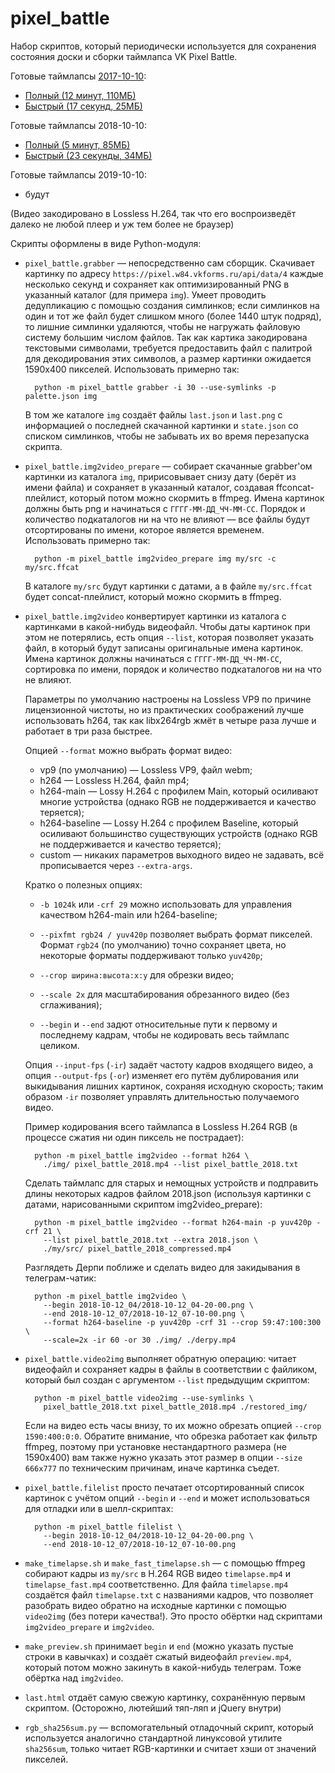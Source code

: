 # pixel_battle

Набор скриптов, который периодически используется для сохранения состояния
доски и сборки таймлапса VK Pixel Battle.

Готовые таймлапсы [2017-10-10](http://telegra.ph/Polnaya-istoriya-pervoj-pikselnoj-vojny-VKontakte-10-13):

*  [Полный (12 минут, 110МБ)](https://andreymal.org/files/pixel_battle/timelapse.mp4)
*  [Быстрый (17 секунд, 25МБ)](https://andreymal.org/files/pixel_battle/timelapse_fast.mp4)

Готовые таймлапсы 2018-10-10:

*  [Полный (5 минут, 85МБ)](https://andreymal.org/files/pixel_battle/timelapse_2018-10-10.mp4)
*  [Быстрый (23 секунды, 34МБ)](https://andreymal.org/files/pixel_battle/timelapse_2018-10-10_fast.mp4)

Готовые таймлапсы 2019-10-10:

* будут

(Видео закодировано в Lossless H.264, так что его воспроизведёт далеко не любой
плеер и уж тем более не браузер)

Скрипты оформлены в виде Python-модуля:

* `pixel_battle.grabber` — непосредственно сам сборщик. Скачивает картинку
  по адресу `https://pixel.w84.vkforms.ru/api/data/4` каждые несколько секунд
  и сохраняет как оптимизированный PNG в указанный каталог (для примера `img`).
  Умеет проводить дедупликацию с помощью создания симлинков; если симлинков
  на один и тот же файл будет слишком много (более 1440 штук подряд),
  то лишние симлинки удаляются, чтобы не нагружать файловую систему большим
  числом файлов. Так как картика закодирована текстовыми символами, требуется
  предоставить файл с палитрой для декодирования этих символов, а размер
  картинки ожидается 1590x400 пикселей. Использовать примерно так:

        python -m pixel_battle grabber -i 30 --use-symlinks -p palette.json img

  В том же каталоге `img` создаёт файлы `last.json` и `last.png` с информацией
  о последней скачанной картинки и `state.json` со списком симлинков, чтобы
  не забывать их во время перезапуска скрипта.

* `pixel_battle.img2video_prepare` — собирает скачанные grabber'ом картинки из
  каталога `img`, пририсовывает снизу дату (берёт из имени файла) и сохраняет
  в указанный каталог, создавая ffconcat-плейлист, который потом можно скормить
  в ffmpeg. Имена картинок должны быть png и начинаться с `ГГГГ-ММ-ДД_ЧЧ-ММ-СС`.
  Порядок и количество подкаталогов ни на что не влияют — все файлы будут
  отсортированы по имени, которое является временем. Использовать примерно так:

        python -m pixel_battle img2video_prepare img my/src -c my/src.ffcat

  В каталоге `my/src` будут картинки с датами, а в файле `my/src.ffcat` будет
  concat-плейлист, который можно скормить в ffmpeg.

* `pixel_battle.img2video` конвертирует картинки из каталога с картинками
  в какой-нибудь видеофайл. Чтобы даты картинок при этом не потерялись,
  есть опция `--list`, которая позволяет указать файл, в который будут записаны
  оригинальные имена картинок.
  Имена картинок должны начинаться с `ГГГГ-ММ-ДД_ЧЧ-ММ-СС`, сортировка по имени,
  порядок и количество подкаталогов ни на что не влияют.

  Параметры по умолчанию настроены на Lossless VP9 по причине лицензионной
  чистоты, но из практических соображений лучше использовать h264, так как
  libx264rgb жмёт в четыре раза лучше и работает в три раза быстрее.

  Опцией `--format` можно выбрать формат видео:

  * vp9 (по умолчанию) — Lossless VP9, файл webm;
  * h264 — Lossless H.264, файл mp4;
  * h264-main — Lossy H.264 с профилем Main, который осиливают многие устройства
    (однако RGB не поддерживается и качество теряется);
  * h264-baseline — Lossy H.264 с профилем Baseline, который осиливают
    большинство существующих устройств (однако RGB не поддерживается и качество
    теряется);
  * custom — никаких параметров выходного видео не задавать, всё прописывается
    через `--extra-args`.

  Кратко о полезных опциях:

  * `-b 1024k` или `-crf 29` можно использовать для управления качеством
    h264-main или h264-baseline;

  * `--pixfmt rgb24 / yuv420p` позволяет выбрать формат пикселей. Формат `rgb24`
    (по умолчанию) точно сохраняет цвета, но некоторые форматы поддерживают
    только `yuv420p`;

  * `--crop ширина:высота:x:y` для обрезки видео;

  * `--scale 2x` для масштабирования обрезанного видео (без сглаживания);

  * `--begin` и `--end` задют относительные пути к первому и последнему кадрам,
    чтобы не кодировать весь таймлапс целиком.

  Опция `--input-fps` (`-ir`) задаёт частоту кадров входящего видео, а опция
  `--output-fps` (`-or`) изменяет его путём дублирования или выкидывания лишних
  картинок, сохраняя исходную скорость; таким образом `-ir` позволяет управлять
  длительностью получаемого видео.

  Пример кодирования всего таймлапса в Lossless H.264 RGB (в процессе сжатия
  ни один пиксель не пострадает):

        python -m pixel_battle img2video --format h264 \
          ./img/ pixel_battle_2018.mp4 --list pixel_battle_2018.txt

  Сделать таймлапс для старых и немощных устройств и подправить длины
  некоторых кадров файлом 2018.json (используя картинки с датами, нарисованными
  скриптом img2video_prepare):

        python -m pixel_battle img2video --format h264-main -p yuv420p -crf 21 \
          --list pixel_battle_2018.txt --extra 2018.json \
          ./my/src/ pixel_battle_2018_compressed.mp4

  Разглядеть Дерпи поближе и сделать видео для закидывания в телеграм-чатик:

        python -m pixel_battle img2video \
          --begin 2018-10-12_04/2018-10-12_04-20-00.png \
          --end 2018-10-12_07/2018-10-12_07-10-00.png \
          --format h264-baseline -p yuv420p -crf 31 --crop 59:47:100:300 \
          --scale=2x -ir 60 -or 30 ./img/ ./derpy.mp4

* `pixel_battle.video2img` выполняет обратную операцию: читает видеофайл
  и сохраняет кадры в файлы в соответствии с файликом, который был создан
  с аргументом `--list` предыдущим скриптом:

        python -m pixel_battle video2img --use-symlinks \
          pixel_battle_2018.txt pixel_battle_2018.mp4 ./restored_img/

  Если на видео есть часы внизу, то их можно обрезать опцией
  `--crop 1590:400:0:0`. Обратите внимание, что обрезка работает как фильтр
  ffmpeg, поэтому при установке нестандартного размера (не 1590x400) вам также
  нужно указать этот размер в опции `--size 666x777` по техническим причинам,
  иначе картинка съедет.

* `pixel_battle.filelist` просто печатает отсортированный список картинок
  с учётом опций `--begin` и `--end` и может использоваться для отладки или
  в шелл-скриптах:

        python -m pixel_battle filelist \
          --begin 2018-10-12_04/2018-10-12_04-20-00.png \
          --end 2018-10-12_07/2018-10-12_07-10-00.png

* `make_timelapse.sh` и `make_fast_timelapse.sh` — с помощью ffmpeg собирают
  кадры из `my/src` в H.264 RGB видео `timelapse.mp4` и
  `timelapse_fast.mp4` соответственно. Для файла `timelapse.mp4` создаётся
  файл `timelapse.txt` с названиями кадров, что позволяет разобрать видео
  обратно на исходные картинки с помощью `video2img` (без потери качества!).
  Это просто обёртки над скриптами `img2video_prepare` и `img2video`.

* `make_preview.sh` принимает `begin` и `end` (можно указать пустые строки
  в кавычках) и создаёт сжатый видеофайл `preview.mp4`, который потом можно
  закинуть в какой-нибудь телеграм. Тоже обёртка над `img2video`.

* `last.html` отдаёт самую свежую картинку, сохранённую первым скриптом.
  (Осторожно, лютейший тяп-ляп и jQuery внутри)

* `rgb_sha256sum.py` — вспомогательный отладочный скрипт, который используется
  аналогично стандартной линуксовой утилите `sha256sum`, только читает
  RGB-картинки и считает хэши от значений пикселей.
